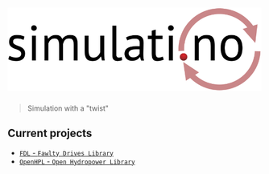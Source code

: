 ---
---

# ![simulati.no logo](logo.svg)

 > Simulation with a "twist"

## Current projects

 * [`FDL` - `Fawlty Drives Library`](http://fdl.simulati.no)
 * [`OpenHPL` - `Open Hydropower Library`](http://openhpl.simulati.no)
